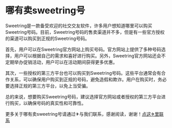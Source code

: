 # 哪有卖sweetring号

Sweetring是一款备受欢迎的社交交友软件，许多用户想知道哪里可以购买Sweetring号码。目前，Sweetring号码的售卖渠道并不多，但是有一些官方授权的渠道可以购买到正规的Sweetring号码。

首先，用户可以在Sweetring官方网站上购买号码。官方网站上提供了多种号码选择，用户可以根据自己的需求和喜好进行购买。另外，Sweetring官方网站还会不定期举办促销活动，用户可以在活动期间获得更多优惠。

其次，一些授权的第三方平台也可以购买到Sweetring号码。这些平台通常会有合作关系，可以确保用户购买到正规的号码，避免造假和欺诈。用户在购买时，务必要选择正规的第三方平台，以免上当受骗。

总的来说，想要购买Sweetring号码，建议选择官方网站或者授权的第三方平台进行购买，以确保号码的真实性和可靠性。

更多关于哪有卖sweetring号请通过✈与我们联系，感谢阅读，谢谢！[点这✈里联系](https://d.k02.cc)